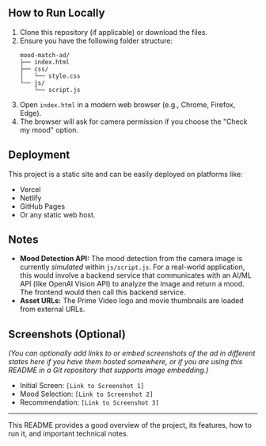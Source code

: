 
## How to Run Locally

1.  Clone this repository (if applicable) or download the files.
2.  Ensure you have the following folder structure:
    ```
    mood-match-ad/
    ├── index.html
    ├── css/
    │   └── style.css
    └── js/
        └── script.js
    ```
3.  Open `index.html` in a modern web browser (e.g., Chrome, Firefox, Edge).
4.  The browser will ask for camera permission if you choose the "Check my mood" option.

## Deployment

This project is a static site and can be easily deployed on platforms like:

*   Vercel
*   Netlify
*   GitHub Pages
*   Or any static web host.

## Notes

*   **Mood Detection API:** The mood detection from the camera image is currently *simulated* within `js/script.js`. For a real-world application, this would involve a backend service that communicates with an AI/ML API (like OpenAI Vision API) to analyze the image and return a mood. The frontend would then call this backend service.
*   **Asset URLs:** The Prime Video logo and movie thumbnails are loaded from external URLs.

## Screenshots (Optional)

*(You can optionally add links to or embed screenshots of the ad in different states here if you have them hosted somewhere, or if you are using this README in a Git repository that supports image embedding.)*

*   Initial Screen: `[Link to Screenshot 1]`
*   Mood Selection: `[Link to Screenshot 2]`
*   Recommendation: `[Link to Screenshot 3]`

---

This README provides a good overview of the project, its features, how to run it, and important technical notes.
